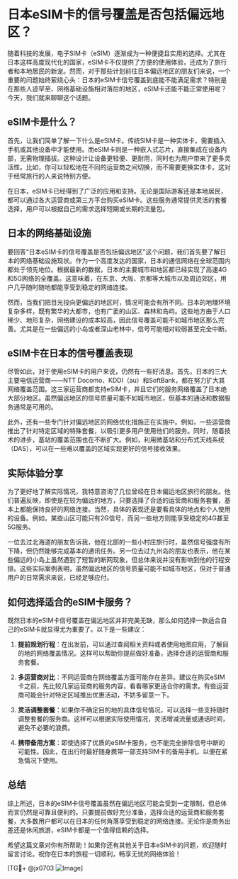 # 日本eSIM卡的信号覆盖是否包括偏远地区？

随着科技的发展，电子SIM卡（eSIM）逐渐成为一种便捷且实用的选择。尤其在日本这样高度现代化的国家，eSIM卡不仅提供了方便的使用体验，还成为了旅行者和本地居民的新宠。然而，对于那些计划前往日本偏远地区的朋友们来说，一个重要的问题始终萦绕心头：日本的eSIM卡信号覆盖到底能不能满足需求？特别是在那些人迹罕至、网络基础设施相对落后的地区，eSIM卡还能不能正常使用呢？今天，我们就来聊聊这个话题。

## eSIM卡是什么？

首先，让我们简单了解一下什么是eSIM卡。传统SIM卡是一种实体卡，需要插入手机或其他设备中才能使用。而eSIM卡则是一种嵌入式芯片，直接集成在设备内部，无需物理插拔。这种设计让设备更轻便、更耐用，同时也为用户带来了更多灵活性。比如，你可以轻松地在不同的运营商之间切换，而不需要更换实体卡。这对于经常旅行的人来说特别方便。

在日本，eSIM卡已经得到了广泛的应用和支持。无论是国际游客还是本地居民，都可以通过各大运营商或第三方平台购买eSIM卡。这些服务通常提供灵活的套餐选择，用户可以根据自己的需求选择短期或长期的流量包。

## 日本的网络基础设施

要回答“日本eSIM卡的信号覆盖是否包括偏远地区”这个问题，我们首先要了解日本的网络基础设施现状。作为一个高度发达的国家，日本的通信网络在全球范围内都处于领先地位。根据最新的数据，日本的主要城市和地区都已经实现了高速4G和5G网络的全覆盖。这意味着，在东京、大阪、京都等大城市以及周边郊区，用户几乎随时随地都能享受到稳定的网络连接。

然而，当我们把目光投向更偏远的地区时，情况可能会有所不同。日本的地理环境复杂多样，既有繁华的大都市，也有广袤的山区、森林和岛屿。这些地方由于人口稀少、地形复杂，网络建设的成本较高，因此信号覆盖可能不如城市地区那么完善。尤其是在一些偏远的小岛或者深山老林中，信号可能相对较弱甚至完全中断。

## eSIM卡在日本的信号覆盖表现

尽管如此，对于使用eSIM卡的用户来说，仍然有一些好消息。首先，日本的三大主要电信运营商——NTT Docomo、KDDI（au）和SoftBank，都在努力扩大其网络覆盖范围。这三家运营商都支持eSIM卡，并且它们的服务网络覆盖了日本绝大部分地区。虽然偏远地区的信号质量可能不如城市地区，但基本的通话和数据服务通常是可用的。

此外，还有一些专门针对偏远地区的网络优化措施正在实施中。例如，一些运营商推出了针对特定区域的特殊套餐，以吸引更多用户使用他们的服务。同时，随着技术的进步，基站的覆盖范围也在不断扩大。例如，利用微基站和分布式天线系统（DAS），可以在一些难以覆盖的区域实现更好的信号接收效果。

## 实际体验分享

为了更好地了解实际情况，我特意咨询了几位曾经在日本偏远地区旅行的朋友。他们普遍反映，即使是在较为偏远的地方，只要选择了合适的运营商和服务套餐，基本上都能保持良好的网络连接。当然，具体的表现还是要看具体的地点和个人使用的设备。例如，某些山区可能只有2G信号，而另一些地方则能享受稳定的4G甚至5G服务。

一位去过北海道的朋友告诉我，他在北部的一些小村庄旅行时，虽然信号强度有所下降，但仍然能够完成基本的通讯任务。另一位去过九州岛的朋友也表示，他在某些偏远的小岛上虽然遇到了短暂的断网现象，但总体来说并没有影响到他的行程安排。这些实际案例表明，虽然偏远地区的信号质量可能不如城市地区，但对于普通用户的日常需求来说，已经足够应付。

## 如何选择适合的eSIM卡服务？

既然日本的eSIM卡信号覆盖在偏远地区并非完美无缺，那么如何选择一款适合自己的eSIM卡就显得尤为重要了。以下是一些建议：

1. **提前规划行程**：在出发前，可以通过查阅相关资料或者使用地图应用，了解目的地的网络覆盖情况。这样可以帮助你提前做好准备，选择合适的运营商和服务套餐。

2. **多运营商对比**：不同运营商在网络覆盖方面可能存在差异。建议在购买eSIM卡之前，先比较几家运营商的服务内容，看看哪家更适合你的需求。有些运营商可能会针对特定区域推出优惠活动，不妨多留意一下。

3. **灵活调整套餐**：如果你不确定目的地的具体信号情况，可以选择一些支持随时调整套餐的服务商。这样可以根据实际使用情况，灵活增减流量或通话时间，避免不必要的浪费。

4. **携带备用方案**：即使选择了优质的eSIM卡服务，也不能完全排除信号中断的可能性。因此，在出行时最好随身携带一部支持SIM卡的备用手机，以便在紧急情况下使用。

## 总结

综上所述，日本的eSIM卡信号覆盖虽然在偏远地区可能会受到一定限制，但总体而言仍然是可靠且便利的。只要提前做好充分准备，选择合适的运营商和服务套餐，大多数用户都可以在日本的任何角落享受到稳定的网络连接。无论你是商务出差还是休闲旅游，eSIM卡都是一个值得信赖的选择。

希望这篇文章对你有所帮助！如果你还有其他关于日本eSIM卡的问题，欢迎随时留言讨论。祝你在日本的旅程一切顺利，畅享无忧的网络体验！

[TG💪+ @jx0703 ![Image](https://github.com/user-attachments/assets/dbca1d08-cadb-493c-b0ec-ad6f7a83f270)]